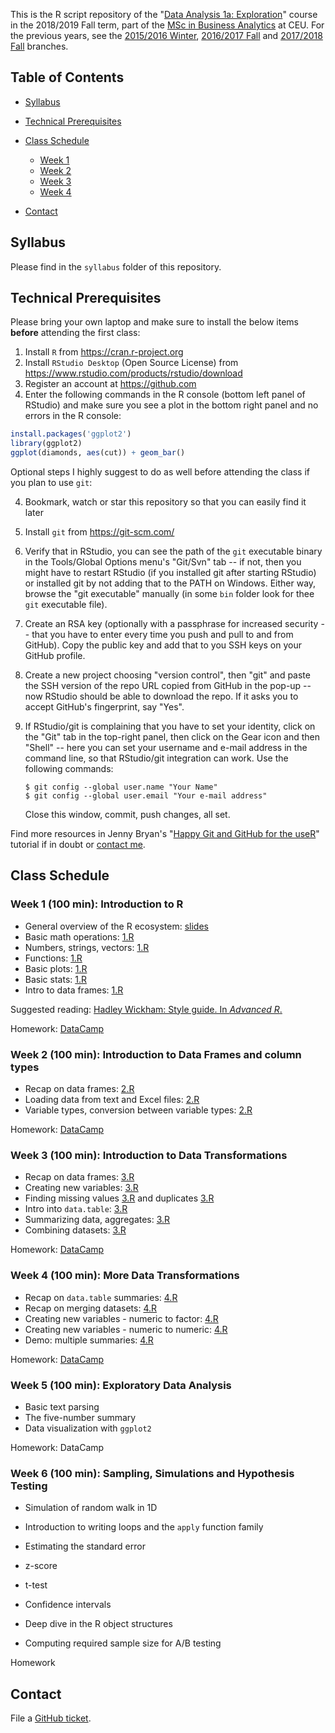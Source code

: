 This is the R script repository of the "[Data Analysis 1a: Exploration](https://courses.ceu.edu/courses/data-analysis-1-exploration-business-analytics-track)" course in the 2018/2019 Fall term, part of the [MSc in Business Analytics](https://courses.ceu.edu/programs/ms/master-science-business-analytics) at CEU. For the previous years, see the [2015/2016 Winter](https://github.com/daroczig/CEU-R-lab/tree/2016), [2016/2017 Fall](https://github.com/daroczig/CEU-R-lab/tree/2017) and [2017/2018 Fall](https://github.com/daroczig/CEU-R-lab/tree/2018) branches.

## Table of Contents

* [Syllabus](https://github.com/daroczig/CEU-R-lab#syllabus)
* [Technical Prerequisites](https://github.com/daroczig/CEU-R-lab#technical-prerequisites)
* [Class Schedule](https://github.com/daroczig/CEU-R-lab#class-schedule)

    * [Week 1](https://github.com/daroczig/CEU-R-lab#week-1-100-min-introduction-to-r)
    * [Week 2](https://github.com/daroczig/CEU-R-lab#week-2-100-min-introduction-to-data-frames-and-column-types)
    * [Week 3](https://github.com/daroczig/CEU-R-lab#week-3-100-min-introduction-to-data-transformations)
    * [Week 4](https://github.com/daroczig/CEU-R-lab#week-4-100-min-more-data-transformations)

* [Contact](https://github.com/daroczig/CEU-R-lab#contacts)

## Syllabus

Please find in the `syllabus` folder of this repository.

## Technical Prerequisites

Please bring your own laptop and make sure to install the below items **before** attending the first class:

1. Install `R` from https://cran.r-project.org
2. Install `RStudio Desktop` (Open Source License) from https://www.rstudio.com/products/rstudio/download
3. Register an account at https://github.com
4. Enter the following commands in the R console (bottom left panel of RStudio) and make sure you see a plot in the bottom right panel and no errors in the R console:

```r
install.packages('ggplot2')
library(ggplot2)
ggplot(diamonds, aes(cut)) + geom_bar()
```

Optional steps I highly suggest to do as well before attending the class if you plan to use `git`:

4. Bookmark, watch or star this repository so that you can easily find it later
5. Install `git` from https://git-scm.com/
6. Verify that in RStudio, you can see the path of the `git` executable binary in the Tools/Global Options menu's "Git/Svn" tab -- if not, then you might have to restart RStudio (if you installed git after starting RStudio) or installed git by not adding that to the PATH on Windows. Either way, browse the "git executable" manually (in some `bin` folder look for thee `git` executable file).
7. Create an RSA key (optionally with a passphrase for increased security -- that you have to enter every time you push and pull to and from GitHub). Copy the public key and add that to you SSH keys on your GitHub profile.
8. Create a new project choosing "version control", then "git" and paste the SSH version of the repo URL copied from GitHub in the pop-up -- now RStudio should be able to download the repo. If it asks you to accept GitHub's fingerprint, say "Yes".
9. If RStudio/git is complaining that you have to set your identity, click on the "Git" tab in the top-right panel, then click on the Gear icon and then "Shell" -- here you can set your username and e-mail address in the command line, so that RStudio/git integration can work. Use the following commands:

    ```
    $ git config --global user.name "Your Name"
    $ git config --global user.email "Your e-mail address"
    ```
    Close this window, commit, push changes, all set.

Find more resources in Jenny Bryan's "[Happy Git and GitHub for the useR](http://happygitwithr.com/)" tutorial if in doubt or [contact me](#contact).

## Class Schedule

### Week 1 (100 min): Introduction to R

* General overview of the R ecosystem: [slides](http://bit.ly/CEU-R-1)
* Basic math operations: [1.R](1.RR#L1)
* Numbers, strings, vectors: [1.R](1.R#L12)
* Functions: [1.R](1.R#L43)
* Basic plots: [1.R](1.R#L62)
* Basic stats: [1.R](1.R#L84)
* Intro to data frames: [1.R](1.R#L102)

Suggested reading: [Hadley Wickham: Style guide. In *Advanced R*.](http://adv-r.had.co.nz/Style.html)

Homework: [DataCamp](https://campus.datacamp.com/courses/ceu-da1-2018-seminar-homeworks/week-1-1)

### Week 2 (100 min): Introduction to Data Frames and column types

* Recap on data frames: [2.R](2.R#L1)
* Loading data from text and Excel files: [2.R](2.R#L73)
* Variable types, conversion between variable types: [2.R](2.R#L96)

Homework: [DataCamp](https://campus.datacamp.com/courses/ceu-da1-2018-seminar-homeworks/42448)

### Week 3 (100 min): Introduction to Data Transformations

* Recap on data frames: [3.R](3.R#L1)
* Creating new variables: [3.R](3.R#L45)
* Finding missing values [3.R](3.R#25) and duplicates [3.R](3.R#L50)
* Intro into `data.table`: [3.R](3.R#L58)
* Summarizing data, aggregates: [3.R](3.R#L92)
* Combining datasets: [3.R](3.R#L116)

Homework: [DataCamp](https://campus.datacamp.com/courses/data-table-data-manipulation-r-tutorial/chapter-one-datatable-novice)

### Week 4 (100 min): More Data Transformations

* Recap on `data.table` summaries: [4.R](4.R#L1)
* Recap on merging datasets: [4.R](4.R#L37)
* Creating new variables - numeric to factor: [4.R](4.R#L94)
* Creating new variables - numeric to numeric: [4.R](4.R#L165)
* Demo: multiple summaries: [4.R](4.R#L203)

Homework: [DataCamp](https://campus.datacamp.com/courses/data-table-data-manipulation-r-tutorial/chapter-two-datatable-yeoman)

### Week 5 (100 min): Exploratory Data Analysis

* Basic text parsing
* The five-number summary
* Data visualization with `ggplot2`

Homework: DataCamp

### Week 6 (100 min): Sampling, Simulations and Hypothesis Testing

* Simulation of random walk in 1D
* Introduction to writing loops and the `apply` function family
* Estimating the standard error

* z-score
* t-test
* Confidence intervals
* Deep dive in the R object structures
* Computing required sample size for A/B testing

Homework

## Contact

File a [GitHub ticket](https://github.com/daroczig/CEU-R-lab/issues).

